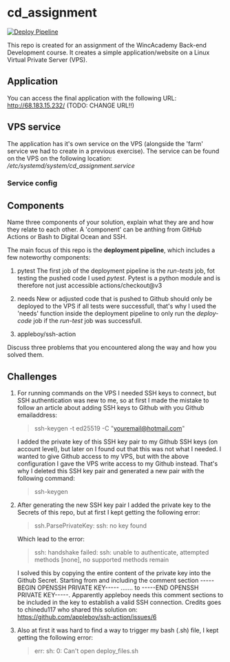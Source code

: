 # cd_assignment
[![Deploy Pipeline](https://github.com/bokorrel/cd_assignment/actions/workflows/pipeline.yml/badge.svg)](https://github.com/bokorrel/cd_assignment/actions/workflows/pipeline.yml)

This repo is created for an assignment of the WincAcademy Back-end Development course. It creates a simple application/website on a Linux Virtual Private Server (VPS). 

## Application 
You can access the final application with the following URL: http://68.183.15.232/ (TODO: CHANGE URL!!)

## VPS service
The application has it's own service on the VPS (alongside the 'farm' service we had to create in a previous exercise). The service can be found on the VPS on the following location: */etc/systemd/system/cd_assignment.service*

### Service config




## Components 
Name three components of your solution, explain what they are and how they relate to each other. A 'component' can be anthing from GitHub Actions or Bash to Digital Ocean and SSH.

The main focus of this repo is the **deployment pipeline**, which includes a few noteworthy components:
1. pytest
   The first job of the deployment pipeline is the *run-tests* job, fot testing the pushed code I used *pytest*. Pytest is a python module and is therefore not just accessible 
   actions/checkout@v3

2. needs
   New or adjusted code that is pushed to Github should only be deployed to the VPS if all tests were successfull, that's why I used the 'needs' function      inside the deployment pipeline to only run the *deploy-code* job if the *run-test* job was successfull.

3. appleboy/ssh-action 
   

Discuss three problems that you encountered along the way and how you solved them.
## Challenges
1. For running commands on the VPS I needed SSH keys to connect, but SSH authentication was new to me, so at first I made the mistake to follow an article    about adding SSH keys to Github with you Github emailaddress:
   > ssh-keygen -t ed25519 -C "youremail@hotmail.com"
   
   I added the private key of this SSH key pair to my Github SSH keys (on account level), but later on I found out that this was not what I needed. I wanted    to give Github access to my VPS, but with the above configuration I gave the VPS write access to my Github instead. 
   That's why I deleted this SSH key pair and generated a new pair with the following command:
   
   > ssh-keygen
   
3. After generating the new SSH key pair I added the private key to the Secrets of this repo, but at first I kept getting the following error:
   > ssh.ParsePrivateKey: ssh: no key found
   
   Which lead to the error: 
   > ssh: handshake failed: ssh: unable to authenticate, attempted methods [none], no supported methods remain

   I solved this by copying the entire content of the private key into the Github Secret. Starting from and including the comment section -----BEGIN OPENSSH    PRIVATE KEY----- ....... to -----END OPENSSH PRIVATE KEY-----. Apparently appleboy needs this comment sections to be included in the key to establish a      valid SSH connection. Credits goes to chinedu117 who shared this solution on: https://github.com/appleboy/ssh-action/issues/6
   
3. Also at first it was hard to find a way to trigger my bash (.sh) file, I kept getting the following error:
   > err: sh: 0: Can't open deploy_files.sh
